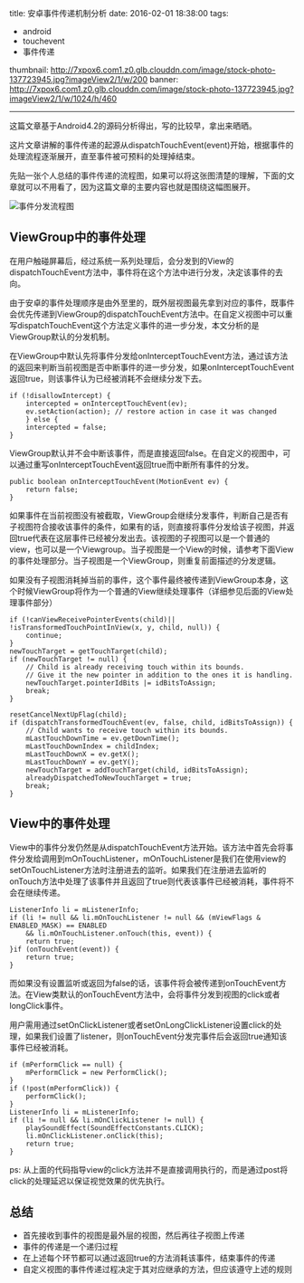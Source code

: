 title: 安卓事件传递机制分析
date: 2016-02-01 18:38:00
tags: 
- android
- touchevent
- 事件传递

thumbnail: http://7xpox6.com1.z0.glb.clouddn.com/image/stock-photo-137723945.jpg?imageView2/1/w/200
banner: http://7xpox6.com1.z0.glb.clouddn.com/image/stock-photo-137723945.jpg?imageView2/1/w/1024/h/460 

---

这篇文章基于Android4.2的源码分析得出，写的比较早，拿出来晒晒。

这片文章讲解的事件传递的起源从dispatchTouchEvent(event)开始，根据事件的处理流程逐渐展开，直至事件被可预料的处理掉结束。

<!--more-->

先贴一张个人总结的事件传递的流程图，如果可以将这张图清楚的理解，下面的文章就可以不用看了，因为这篇文章的主要内容也就是围绕这幅图展开。

![事件分发流程图](http://7xpox6.com1.z0.glb.clouddn.com/image/android_view_event_pass.jpg)

## ViewGroup中的事件处理

在用户触碰屏幕后，经过系统一系列处理后，会分发到的View的dispatchTouchEvent方法中，事件将在这个方法中进行分发，决定该事件的去向。

由于安卓的事件处理顺序是由外至里的，既外层视图最先拿到对应的事件，既事件会优先传递到ViewGroup的dispatchTouchEvent方法中。在自定义视图中可以重写dispatchTouchEvent这个方法定义事件的进一步分发，本文分析的是ViewGroup默认的分发机制。

在ViewGroup中默认先将事件分发给onInterceptTouchEvent方法，通过该方法的返回来判断当前视图是否中断事件的进一步分发，如果onInterceptTouchEvent返回true，则该事件认为已经被消耗不会继续分发下去。

```
if (!disallowIntercept) {  
    intercepted = onInterceptTouchEvent(ev);  
    ev.setAction(action); // restore action in case it was changed  
    } else {  
    intercepted = false;  
}
```

ViewGroup默认并不会中断该事件，而是直接返回false。在自定义的视图中，可以通过重写onInterceptTouchEvent返回true而中断所有事件的分发。

```
public boolean onInterceptTouchEvent(MotionEvent ev) {  
    return false;  
} 
```

如果事件在当前视图没有被截取，ViewGroup会继续分发事件，判断自己是否有子视图符合接收该事件的条件，如果有的话，则直接将事件分发给该子视图，并返回true代表在这层事件已经被分发出去。该视图的子视图可以是一个普通的view，也可以是一个Viewgroup。当子视图是一个View的时候，请参考下面View的事件处理部分。当子视图是一个ViewGroup，则重复前面描述的分发逻辑。

如果没有子视图消耗掉当前的事件，这个事件最终被传递到ViewGroup本身，这个时候ViewGroup将作为一个普通的View继续处理事件（详细参见后面的View处理事件部分）
    
```
if (!canViewReceivePointerEvents(child)|| !isTransformedTouchPointInView(x, y, child, null)) {  
    continue;  
}
newTouchTarget = getTouchTarget(child);  
if (newTouchTarget != null) {  
    // Child is already receiving touch within its bounds.  
    // Give it the new pointer in addition to the ones it is handling.  
    newTouchTarget.pointerIdBits |= idBitsToAssign;  
    break;  
}  
  
resetCancelNextUpFlag(child);  
if (dispatchTransformedTouchEvent(ev, false, child, idBitsToAssign)) {  
    // Child wants to receive touch within its bounds.  
    mLastTouchDownTime = ev.getDownTime();  
    mLastTouchDownIndex = childIndex;  
    mLastTouchDownX = ev.getX();  
    mLastTouchDownY = ev.getY();  
    newTouchTarget = addTouchTarget(child, idBitsToAssign);  
    alreadyDispatchedToNewTouchTarget = true;  
    break;  
} 
```

## View中的事件处理

View中的事件分发仍然是从dispatchTouchEvent方法开始。该方法中首先会将事件分发给调用到mOnTouchListener，mOnTouchListener是我们在使用view的setOnTouchListener方法时注册进去的监听。如果我们在注册进去监听的onTouch方法中处理了该事件并且返回了true则代表该事件已经被消耗，事件将不会在继续传递。
      
```
ListenerInfo li = mListenerInfo;  
if (li != null && li.mOnTouchListener != null && (mViewFlags & ENABLED_MASK) == ENABLED  
    && li.mOnTouchListener.onTouch(this, event)) {  
    return true;  
}if (onTouchEvent(event)) {  
    return true;  
}
```

而如果没有设置监听或返回为false的话，该事件将会被传递到onTouchEvent方法。在View类默认的onTouchEvent方法中，会将事件分发到视图的click或者longClick事件。

用户需用通过setOnClickListener或者setOnLongClickListener设置click的处理，如果我们设置了listener，则onTouchEvent分发完事件后会返回true通知该事件已经被消耗。

```
if (mPerformClick == null) {  
    mPerformClick = new PerformClick();  
}  
if (!post(mPerformClick)) {  
    performClick();  
}
ListenerInfo li = mListenerInfo;  
if (li != null && li.mOnClickListener != null) {  
    playSoundEffect(SoundEffectConstants.CLICK);  
    li.mOnClickListener.onClick(this);  
    return true;  
}
```

ps: 从上面的代码指导view的click方法并不是直接调用执行的，而是通过post将click的处理延迟以保证视觉效果的优先执行。

## 总结

- 首先接收到事件的视图是最外层的视图，然后再往子视图上传递
- 事件的传递是一个递归过程
- 在上述每个环节都可以通过返回true的方法消耗该事件，结束事件的传递
- 自定义视图的事件传递过程决定于其对应继承的方法，但应该遵守上述的规则
